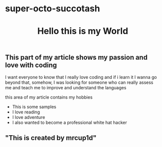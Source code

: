 # super-octo-succotash
<body>
   <header>
     <h1> Hello this is my World</h1>
  </header>
  <article>
     <h1> This part of my article shows my passion and love with coding</h2>
     <p> I want everyone to know that I really love coding and if i learn it I wanna go beyond that, somehow, I was looking for someone who can really assess me and teach me to improve and understand the languages</p>
  </article>
   
  <div> this area of my article contains my hobbies</div>
     <ul>
        <li> This is some samples</li>
   <li> I love reading</li>
   <li> I love adventure</li>
   <li> I also wanted to become a professional white hat hacker</li>
   </ul>
  <footer>
    <h2>"This is created by mrcup1d"</h2>
  </footer>

